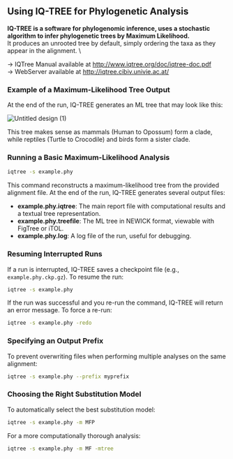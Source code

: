 ## Using IQ-TREE for Phylogenetic Analysis
**IQ-TREE is a software for phylogenomic inference, uses a stochastic algorithm to infer phylogenetic trees by Maximum Likelihood.** \
It produces an unrooted tree by default, simply ordering the taxa as they appear in the alignment. \

-> IQTree Manual available at http://www.iqtree.org/doc/iqtree-doc.pdf  
-> WebServer available at http://iqtree.cibiv.univie.ac.at/  
### Example of a Maximum-Likelihood Tree Output
At the end of the run, IQ-TREE generates an ML tree that may look like this:

![Untitled design (1)](https://github.com/user-attachments/assets/b78b07e8-ec30-46af-9196-0a2016fda60c)

This tree makes sense as mammals (Human to Opossum) form a clade, while reptiles (Turtle to Crocodile) and birds form a sister clade. 

### Running a Basic Maximum-Likelihood Analysis
```bash
iqtree -s example.phy
```
This command reconstructs a maximum-likelihood tree from the provided alignment file. At the end of the run, IQ-TREE generates several output files:
- **example.phy.iqtree**: The main report file with computational results and a textual tree representation.
- **example.phy.treefile**: The ML tree in NEWICK format, viewable with FigTree or iTOL.
- **example.phy.log**: A log file of the run, useful for debugging.

### Resuming Interrupted Runs
If a run is interrupted, IQ-TREE saves a checkpoint file (e.g., `example.phy.ckp.gz`). To resume the run:
```bash
iqtree -s example.phy
```
If the run was successful and you re-run the command, IQ-TREE will return an error message. To force a re-run:
```bash
iqtree -s example.phy -redo
```

### Specifying an Output Prefix
To prevent overwriting files when performing multiple analyses on the same alignment:
```bash
iqtree -s example.phy --prefix myprefix
```

### Choosing the Right Substitution Model
To automatically select the best substitution model:
```bash
iqtree -s example.phy -m MFP
```
For a more computationally thorough analysis:
```bash
iqtree -s example.phy -m MF -mtree
```

